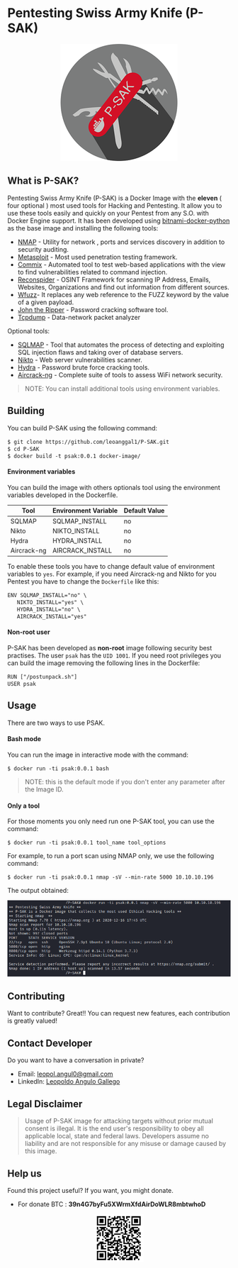 # Pentesting Swiss Army Knife (P-SAK)
<p align="center">
<img src="images/Logo.png" />
</p>

## What is P-SAK?
Pentesting Swiss Army Knife (P-SAK) is a Docker Image with the **eleven** ( four optional ) most used tools for Hacking and Pentesting. It allow you to use these tools easily and quickly on your Pentest from any S.O. with Docker Engine support. It has been developed using [bitnami-docker-python](https://github.com/bitnami/bitnami-docker-python) as the base image and installing the following tools:
* [NMAP](https://nmap.org/) - Utility for network , ports and services discovery in addition to security auditing.
* [Metasploit](https://github.com/rapid7/metasploit-framework) - Most used penetration testing framework.
* [Commix](https://github.com/commixproject/commix) - Automated tool to test web-based applications with the view to find  vulnerabilities related to command injection.
* [Reconspider](https://github.com/bhavsec/reconspider) - OSINT Framework for scanning IP Address, Emails, Websites, Organizations and find out information from different sources.
* [Wfuzz](https://github.com/xmendez/wfuzz)- It replaces any web reference to the FUZZ keyword by the value of a given payload.
* [John the Ripper](https://www.openwall.com/john/) - Password cracking software tool.
* [Tcpdump](https://www.tcpdump.org/manpages/tcpdump.1.html) - Data-network packet analyzer

Optional tools:
* [SQLMAP](https://github.com/Xayias/https-github.com-sqlmapproject-sqlmap) - Tool that automates the process of detecting and exploiting SQL injection flaws and taking over of database servers.
* [Nikto](https://github.com/sullo/nikto) - Web server vulnerabilities scanner.
* [Hydra](https://github.com/vanhauser-thc/thc-hydra) - Password brute force cracking tools.
* [Aircrack-ng](https://www.aircrack-ng.org/) - Complete suite of tools to assess WiFi network security.

> NOTE: You can  install  additional tools using environment variables.

## Building
You can build P-SAK using the following command:
```
$ git clone https://github.com/leoanggal1/P-SAK.git
$ cd P-SAK
$ docker build -t psak:0.0.1 docker-image/
```
#### Environment variables
You can build the image with others optionals tool using  the environment variables developed in the Dockerfile.

| Tool | Environment Variable | Default Value |
| ------ | ------ | ------ |
| SQLMAP | SQLMAP_INSTALL | no |
| Nikto | NIKTO_INSTALL | no |
| Hydra | HYDRA_INSTALL | no |
| Aircrack-ng | AIRCRACK_INSTALL | no |

To enable these tools you have to change default value of environment variables to `yes`.
For example, if you need Aircrack-ng and Nikto for you Pentest you have to change the `Dockerfile` like this:
 ```
 ENV SQLMAP_INSTALL="no" \
	NIKTO_INSTALL="yes" \
	HYDRA_INSTALL="no" \
	AIRCRACK_INSTALL="yes"
 ```

#### Non-root user
P-SAK has been developed as **non-root** image following security best practises. The user `psak` has the `UID 1001`.
If you need root privileges you can build the image removing the following lines in the Dockerfile:
```
RUN ["/postunpack.sh"]
USER psak
```
## Usage
There are two ways to use PSAK.
#### Bash mode
You can run the image in interactive mode with the command:
```
$ docker run -ti psak:0.0.1 bash
```
 > NOTE: this is the default mode if you don't enter any parameter after the Image ID.

#### Only a tool
For those moments you only need run one P-SAK tool, you can use the command:
``` 
$ docker run -ti psak:0.0.1 tool_name tool_options
```
For example, to run a port scan using NMAP only, we use the following command:
```
$ docker run -ti psak:0.0.1 nmap -sV --min-rate 5000 10.10.10.196
```
The output obtained:
<p align="center">
<img src="images/Eg-PortScan.PNG" />
</p>

## Contributing
Want to contribute? Great!! You can request new features, each contribution is greatly valued!
## Contact Developer
Do you want to have a conversation in private?
* Email:  leopol.angul0@gmail.com
* LinkedIn: [Leopoldo Angulo Gallego](https://www.linkedin.com/in/leopoldo-angulo-gallego-66b957195)

## Legal Disclaimer
> Usage of P-SAK image for attacking targets without prior mutual consent is illegal.
> It is the end user's responsibility to obey all applicable local, state and federal laws.
> Developers assume no liability and are not responsible for any misuse or damage caused by this image.

## Help us
Found this project useful? If you want, you might donate.

* For donate BTC : **39n4G7byFu5XWrmXfdAirDoWLR8mbtwhoD**
<p align="center">
<img src="images/Donate-BTC.PNG" />
</p>

